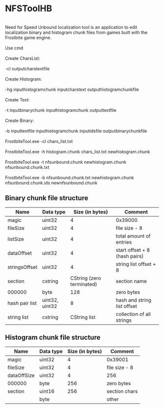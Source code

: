 # NFSToolHB
<br>Need for Speed Unbound localization tool is an application to edit localization binary and histogram chunk files from games built with the Frostbite game engine.</br>
<br>Use cmd</br>
<br>Create CharsList: </br>
<br>   -cl outputcharstextfile</br>
<br>Create Histogram:</br>
<br>   -hg inputhistogramchunk inputcharstext outputhistogramchunkfile</br>
<br>Create Text:</br>
<br>   -t inputbinarychunk inputhistogramchunk outputtextfile</br>
<br>Create Binary:</br>
<br>   -b inputtextfile inputhistogramchunk inputidsfile outputbinarychunkfile</br>
<br>FrostbiteTool.exe -cl chars_list.txt</br>
<br>FrostbiteTool.exe -h histogram.chunk chars_list.txt newhistogram.chunk</br>
<br>FrostbiteTool.exe -t nfsunbound.chunk newhistogram.chunk nfsunbound.chunk.txt</br>
<br>FrostbiteTool.exe -b nfsunbound.chunk.txt newhistogram.chunk nfsunbound.chunk.ids newnfsunbound.chunk</br>


## Binary chunk file structure

| Name           | Data type      | Size (in bytes)           | Comment                       |
| -------------- | -------------- | ------------------------- | ----------------------------- |
| magic          | uint32         | 4                         | 0x39000                       |
| fileSize       | uint32         | 4                         | file size - 8                 |
| listSize       | uint32         | 4                         | total amount of entries       |
| dataOffset     | uint32         | 4                         | start offset + 8 (hash pairs) |
| stringsOffset  | uint32         | 4                         | string list offset + 8        |
| section        | cstring        | CString (zero terminated) | section name                  |
| 000000         | byte           | 128                       | zero bytes                    |
| hash pair list | uint32, uint32 | 8                         | hash and string list offset   |
| string list    | cstring        | CString list              | collection of all strings     |

## Histogram chunk file structure

| Name           | Data type      | Size (in bytes)           | Comment                       |
| -------------- | -------------- | ------------------------- | ----------------------------- |
| magic          | uint32         | 4                         | 0x39001                       |
| fileSize       | uint32         | 4                         | file size - 8                 |
| dataOffSize    | uint32         | 4                         | 256                           |
| 000000         | byte           | 256                       | zero bytes                    |
| section        | uint16         | 256                       | section chars                 |
|                | byte           |                           | other                         |
